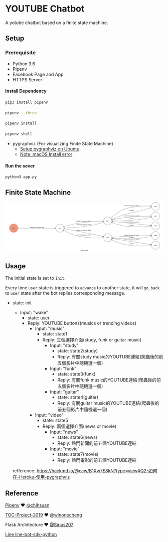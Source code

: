 # YOUTUBE Chatbot
A yotube chatbot based on a finite state machine.

## Setup

### Prerequisite
* Python 3.6
* Pipenv
* Facebook Page and App
* HTTPS Server

#### Install Dependency
```sh
pip3 install pipenv

pipenv --three

pipenv install

pipenv shell
```

* pygraphviz (For visualizing Finite State Machine)
    * [Setup pygraphviz on Ubuntu](http://www.jianshu.com/p/a3da7ecc5303)
	* [Note: macOS Install error](https://github.com/pygraphviz/pygraphviz/issues/100)

#### Run the sever

```sh
python3 app.py
```

## Finite State Machine
![fsm](./img/show-fsm.png)

## Usage
The initial state is set to `init`.

Every time `user` state is triggered to `advance` to another state, it will `go_back` to `user` state after the bot replies corresponding message.
* state: init
	* Input: "wake"
		* state: user
		* Reply: YOUTUBE buttons(musics or trending videos) 
			* Input: "music"
				* state: state1
				* Reply: 三個選擇介面(study, funk or guitar music)
					* Input: "study"
						* state: state2(study)
						* Reply: 有關study music的YOUTUBE連結(爬蟲後的前五個影片中隨機選一個)
					* Input: "funk"
						* state: state3(funk)
						* Reply: 有關funk music的YOUTUBE連結(爬蟲後的前五個影片中隨機選一個)		
					* Input: "guitar"
						* state: state4(guitar)
						* Reply: 有關guitar music的YOUTUBE連結(爬蟲後的前五個影片中隨機選一個)		
			* Input: "video"
				* state: state5
				* Reply: 兩個選擇介面(news or movie)
					* Input: "news"
						* state: state6(news)
						* Reply: 熱門新聞的前五個YOUTUBE連結
					* Input: "movie"
						* state: state7(movie)
						* Reply: 熱門電影的前五個YOUTUBE連結


	refference: https://hackmd.io/@ccw/B1Xw7E8kN?type=view#Q2-如何在-Heroku-使用-pygraphviz

## Reference
[Pipenv](https://medium.com/@chihsuan/pipenv-更簡單-更快速的-python-套件管理工具-135a47e504f4) ❤️ [@chihsuan](https://github.com/chihsuan)

[TOC-Project-2019](https://github.com/winonecheng/TOC-Project-2019) ❤️ [@winonecheng](https://github.com/winonecheng)

Flask Architecture ❤️ [@Sirius207](https://github.com/Sirius207)

[Line line-bot-sdk-python](https://github.com/line/line-bot-sdk-python/tree/master/examples/flask-echo)
